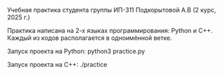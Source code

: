 Учебная практика студента группы ИП-311 Подкорытовой А.В (2 курс, 2025 г.)


Практика написана на 2-х языках программирования: Python и C++. Каждый из кодов располагается в одноимённой ветке. 

Запуск проекта на Python: python3 practice.py

Запуск проекта на C++: ./practice